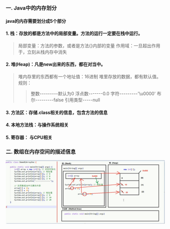 ### 一. Java中的内存划分
#### java的内存需要划分成5个部分
#### 1. 栈：存放的都是方法中的局部变量。方法的运行一定要在栈中运行。
> 局部变量：方法的参数，或者是方法{}内部的变量
> 作用域：一旦超出作用于，立刻从栈内存中消失

#### 2. 堆(Heap)：凡是new出来的东西，都在对当中。
> 堆内存里的东西都有一个地址值：16进制
> 堆里存放的数据，都有默认值。规则：
>> 整数---------默认为0
>> 浮点数-------0.0
>> 字符---------'\u0000'
>> 布尔---------false
>> 引用类型-----null

####  3. 方法区：存储.class相关的信息，包含方法的信息

#### 4. 本地方法栈：与操作系统相关

#### 5. 寄存器： 与CPU相关

### 二. 数组在内存空间的描述信息
![数组在内存空间的描](数组在内存空间的描述.png "数组在内存空间的描述信息")
